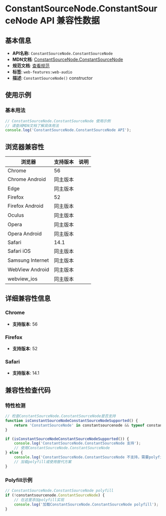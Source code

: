 # ConstantSourceNode.ConstantSourceNode API 兼容性数据

## 基本信息

- **API名称**: `ConstantSourceNode.ConstantSourceNode`
- **MDN文档**: [ConstantSourceNode.ConstantSourceNode](https://developer.mozilla.org/docs/Web/API/ConstantSourceNode/ConstantSourceNode)
- **规范文档**: [查看规范](https://webaudio.github.io/web-audio-api/#dom-constantsourcenode-constantsourcenode)
- **标签**: `web-features:web-audio`
- **描述**: `ConstantSourceNode()` constructor

## 使用示例

### 基本用法

```javascript
// ConstantSourceNode.ConstantSourceNode 使用示例
// 请查阅MDN文档了解具体用法
console.log('ConstantSourceNode.ConstantSourceNode API');
```

## 浏览器兼容性

| 浏览器 | 支持版本 | 说明 |
|--------|----------|------|
| Chrome | 56 |  |
| Chrome Android | 同主版本 |  |
| Edge | 同主版本 |  |
| Firefox | 52 |  |
| Firefox Android | 同主版本 |  |
| Oculus | 同主版本 |  |
| Opera | 同主版本 |  |
| Opera Android | 同主版本 |  |
| Safari | 14.1 |  |
| Safari iOS | 同主版本 |  |
| Samsung Internet | 同主版本 |  |
| WebView Android | 同主版本 |  |
| webview_ios | 同主版本 |  |

## 详细兼容性信息

### Chrome

- **支持版本**: 56

### Firefox

- **支持版本**: 52

### Safari

- **支持版本**: 14.1

## 兼容性检查代码

### 特性检测

```javascript
// 检查ConstantSourceNode.ConstantSourceNode是否支持
function isConstantSourceNodeConstantSourceNodeSupported() {
    return 'ConstantSourceNode' in constantsourcenode && typeof constantsourcenode.ConstantSourceNode === 'function';
}

if (isConstantSourceNodeConstantSourceNodeSupported()) {
    console.log('ConstantSourceNode.ConstantSourceNode 支持');
    // 使用ConstantSourceNode.ConstantSourceNode
} else {
    console.log('ConstantSourceNode.ConstantSourceNode 不支持，需要polyfill');
    // 加载polyfill或使用替代方案
}
```

### Polyfill示例

```javascript
// ConstantSourceNode.ConstantSourceNode polyfill
if (!constantsourcenode.ConstantSourceNode) {
    // 在这里添加polyfill实现
    console.log('加载ConstantSourceNode.ConstantSourceNode polyfill');
}
```

